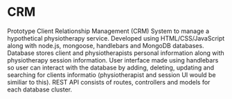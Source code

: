 # CRM
Prototype Client Relationship Management (CRM) System to manage a hypothetical physiotherapy service.
Developed using HTML/CSS/JavaScript along with node.js, mongoose, handlebars and MongoDB databases.
Database stores client and physiotherapists personal information along with physiotherapy session information.
User interface made using handlebars so user can interact with the database by adding, deleting, updating and searching for clients informatio (physiotherapist and session UI would be similiar to this).
REST API consists of routes, controllers and models for each database cluster.
